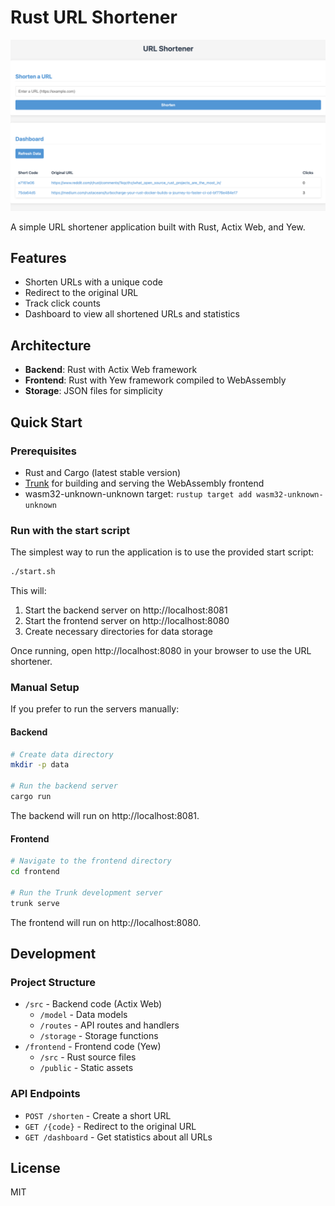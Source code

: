 # Rust URL Shortener

![URL Shortener Dashboard](docs/images/urlShortener.png)

A simple URL shortener application built with Rust, Actix Web, and Yew.

## Features

- Shorten URLs with a unique code
- Redirect to the original URL
- Track click counts
- Dashboard to view all shortened URLs and statistics

## Architecture

- **Backend**: Rust with Actix Web framework
- **Frontend**: Rust with Yew framework compiled to WebAssembly
- **Storage**: JSON files for simplicity

## Quick Start

### Prerequisites

- Rust and Cargo (latest stable version)
- [Trunk](https://trunkrs.dev/) for building and serving the WebAssembly frontend
- wasm32-unknown-unknown target: `rustup target add wasm32-unknown-unknown`

### Run with the start script

The simplest way to run the application is to use the provided start script:

```bash
./start.sh
```

This will:
1. Start the backend server on http://localhost:8081
2. Start the frontend server on http://localhost:8080
3. Create necessary directories for data storage

Once running, open http://localhost:8080 in your browser to use the URL shortener.

### Manual Setup

If you prefer to run the servers manually:

#### Backend

```bash
# Create data directory
mkdir -p data

# Run the backend server
cargo run
```

The backend will run on http://localhost:8081.

#### Frontend

```bash
# Navigate to the frontend directory
cd frontend

# Run the Trunk development server
trunk serve
```

The frontend will run on http://localhost:8080.

## Development

### Project Structure

- `/src` - Backend code (Actix Web)
  - `/model` - Data models
  - `/routes` - API routes and handlers
  - `/storage` - Storage functions
- `/frontend` - Frontend code (Yew)
  - `/src` - Rust source files
  - `/public` - Static assets

### API Endpoints

- `POST /shorten` - Create a short URL
- `GET /{code}` - Redirect to the original URL
- `GET /dashboard` - Get statistics about all URLs

## License

MIT 